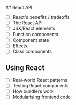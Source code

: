 ## React API

- [ ] React's benefits / tradeoffs
- [ ] The React API
- [ ] JSX/React elements
- [ ] Function components
- [ ] Component state
- [ ] Effects
- [ ] Class components

## Using React

- [ ] Real-world React patterns
- [ ] Testing React components
- [ ] How bundlers work
- [ ] Modularising frontend code
